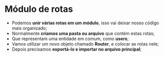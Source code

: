 # Módulo de rotas

- Podemos **unir várias rotas em um módulo**, isso vai deixar nosso código mais organizado;
- Normalmente **criamos uma pasta ou arquivo** que contém estas rotas;
- Que representam uma entidade em comum, como **users**;
- Vamos utilizar um novo objeto chamado **Router**, e colocar as rotas nele;
- Depois precisamos **exportá-lo e importar no arquivo principal**;
